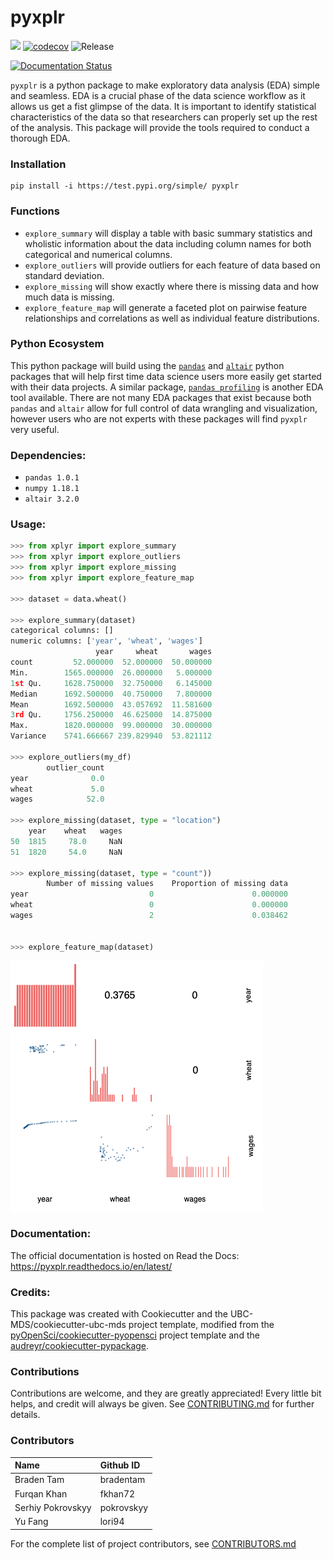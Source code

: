 # pyxplr 

![](https://github.com/UBC-MDS/pyxplr/workflows/build/badge.svg) [![codecov](https://codecov.io/gh/UBC-MDS/pyxplr/branch/master/graph/badge.svg)](https://codecov.io/gh/UBC-MDS/pyxplr) ![Release](https://github.com/UBC-MDS/pyxplr/workflows/Release/badge.svg)

[![Documentation Status](https://readthedocs.org/projects/pyxplr/badge/?version=latest)](https://pyxplr.readthedocs.io/en/latest/?badge=latest)

`pyxplr` is a python package to make exploratory data analysis (EDA) simple and seamless. EDA is a crucial phase of the data science workflow as it allows us get a fist glimpse of the data. It is important to identify statistical characteristics of the data so that researchers can properly set up the rest of the analysis. This package will provide the tools required to conduct a thorough EDA.

### Installation

```
pip install -i https://test.pypi.org/simple/ pyxplr
```

### Functions

- `explore_summary` will display a table with basic summary statistics and wholistic information about the data including column names for both categorical and numerical columns. 
- `explore_outliers` will provide outliers for each feature of data based on standard deviation.
- `explore_missing` will show exactly where there is missing data and how much data is missing.
- `explore_feature_map` will generate a faceted plot on pairwise feature relationships and correlations as well as individual feature distributions.

### Python Ecosystem

This python package will build using the [`pandas`](https://github.com/pandas-dev/pandas) and [`altair`](https://github.com/altair-viz/altair) python packages that will help first time data science users more easily get started with their data projects. A similar package, [`pandas profiling`](https://github.com/pandas-profiling/pandas-profiling) is another EDA tool available. There are not many EDA packages that exist because both `pandas` and `altair` allow for full control of data wrangling and visualization, however users who are not experts with these packages will find `pyxplr` very useful.

### Dependencies:

- `pandas 1.0.1`
- `numpy 1.18.1`
- `altair 3.2.0`

### Usage:

``` python
>>> from xplyr import explore_summary
>>> from xplyr import explore_outliers
>>> from xplyr import explore_missing
>>> from xplyr import explore_feature_map

>>> dataset = data.wheat()

>>> explore_summary(dataset)
categorical columns: []
numeric columns: ['year', 'wheat', 'wages']
                   year	    wheat	    wages
count	      52.000000	 52.000000	50.000000
Min.	    1565.000000	 26.000000	 5.000000
1st Qu. 	1628.750000	 32.750000	 6.145000
Median  	1692.500000	 40.750000	 7.800000
Mean	    1692.500000	 43.057692	11.581600
3rd Qu. 	1756.250000	 46.625000	14.875000
Max.	    1820.000000	 99.000000	30.000000
Variance	5741.666667	239.829940	53.821112

>>> explore_outliers(my_df)
	    outlier_count
year	          0.0
wheat	          5.0
wages	         52.0

>>> explore_missing(dataset, type = "location")
    year	wheat	wages
50	1815	 78.0	  NaN
51	1820	 54.0	  NaN

>>> explore_missing(dataset, type = "count"))
	    Number of missing values	Proportion of missing data
year	                       0                   	  0.000000
wheat	                       0                	  0.000000
wages	                       2	                  0.038462


>>> explore_feature_map(dataset)
```
![](/imgs/feature_map.png)

### Documentation:
The official documentation is hosted on Read the Docs: <https://pyxplr.readthedocs.io/en/latest/>

### Credits:
This package was created with Cookiecutter and the UBC-MDS/cookiecutter-ubc-mds project template, modified from the [pyOpenSci/cookiecutter-pyopensci](https://github.com/pyOpenSci/cookiecutter-pyopensci) project template and the [audreyr/cookiecutter-pypackage](https://github.com/audreyr/cookiecutter-pypackage).

### Contributions

Contributions are welcome, and they are greatly appreciated! Every little bit
helps, and credit will always be given. See [CONTRIBUTING.md](CONTRIBUTING.md) for further details.

### Contributors

Name     | Github ID
:------- |:-------
Braden Tam   | bradentam
Furqan Khan  | fkhan72
Serhiy Pokrovskyy | pokrovskyy
Yu Fang | lori94

For the complete list of project contributors, see [CONTRIBUTORS.md](CONTRIBUTORS.md)